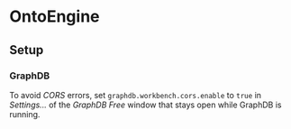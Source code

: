 # OntoEngine

## Setup

### GraphDB

To avoid *CORS* errors, set `graphdb.workbench.cors.enable` to `true` in *Settings...* of the *GraphDB Free* window that stays open while GraphDB is running.
